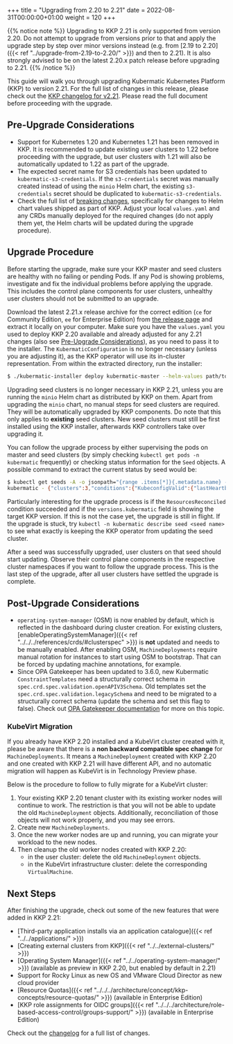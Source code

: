 
+++
title = "Upgrading from 2.20 to 2.21"
date = 2022-08-31T00:00:00+01:00
weight = 120
+++

{{% notice note %}}
Upgrading to KKP 2.21 is only supported from version 2.20. Do not attempt to upgrade from versions prior to that and apply the upgrade step by step over minor versions instead (e.g. from [2.19 to 2.20]({{< ref "../upgrade-from-2.19-to-2.20/" >}}) and then to 2.21). It is also strongly advised to be on the latest 2.20.x patch release before upgrading to 2.21.
{{% /notice %}}

This guide will walk you through upgrading Kubermatic Kubernetes Platform (KKP) to version 2.21. For the full list of changes in this release, please check out the [KKP changelog for v2.21](https://github.com/kubermatic/kubermatic/blob/master/docs/changelogs/CHANGELOG-2.21.md). Please read the full document before proceeding with the upgrade.

## Pre-Upgrade Considerations

- Support for Kubernetes 1.20 and Kubernetes 1.21 has been removed in KKP. It is recommended to update existing user clusters to 1.22 before proceeding with the upgrade, but user clusters with 1.21 will also be automatically updated to 1.22 as part of the upgrade.
- The expected secret name for S3 credentials has been updated to `kubermatic-s3-credentials`. If the `s3-credentials` secret was manually created instead of using the `minio` Helm chart, the existing `s3-credentials` secret should be duplicated to `kubermatic-s3-credentials`.
- Check the full list of [breaking changes](https://github.com/kubermatic/kubermatic/blob/master/docs/changelogs/CHANGELOG-2.21.md#breaking-changes), specifically for changes to Helm chart values shipped as part of KKP. Adjust your local `values.yaml` and any CRDs manually deployed for the required changes (do not apply them yet, the Helm charts will be updated during the upgrade procedure).

## Upgrade Procedure

Before starting the upgrade, make sure your KKP master and seed clusters are healthy with no failing or pending Pods. If any Pod is showing problems, investigate and fix the individual problems before applying the upgrade. This includes the control plane components for user clusters, unhealthy user clusters should not be submitted to an upgrade.

Download the latest 2.21.x release archive for the correct edition (`ce` for Community Edition, `ee` for Enterprise Edition) from [the release page](https://github.com/kubermatic/kubermatic/releases) and extract it locally on your computer. Make sure you have the `values.yaml` you used to deploy KKP 2.20 available and already adjusted for any 2.21 changes (also see [Pre-Upgrade Considerations](#pre-upgrade-considerations)), as you need to pass it to the installer. The `KubermaticConfiguration` is no longer necessary (unless you are adjusting it), as the KKP operator will use its in-cluster representation. From within the extracted directory, run the installer:

```sh 
$ ./kubermatic-installer deploy kubermatic-master --helm-values path/to/values.yaml
```

Upgrading seed clusters is no longer necessary in KKP 2.21, unless you are running the `minio` Helm chart as distributed by KKP on them. Apart from upgrading the `minio` chart, no manual steps for seed clusters are required. They will be automatically upgraded by KKP components. Do note that this only applies to **existing** seed clusters. New seed clusters must still be first installed using the KKP installer, afterwards KKP controllers take over upgrading it.

You can follow the upgrade process by either supervising the pods on master and seed clusters (by simply checking `kubectl get pods -n kubermatic` frequently) or checking status information for the `Seed` objects. A possible command to extract the current status by seed would be:

```sh
$ kubectl get seeds -A -o jsonpath="{range .items[*]}{.metadata.name} - {.status}{'\n'}{end}"
kubermatic - {"clusters":3,"conditions":{"KubeconfigValid":{"lastHeartbeatTime":"2022-08-03T10:10:32Z","reason":"KubeconfigValid","status":"True"},"ResourcesReconciled":{"lastHeartbeatTime":"2022-08-25T09:30:52Z","lastTransitionTime":"2022-08-25T09:30:52Z","reason":"ReconcilingSuccess","status":"True"}},"phase":"Healthy","versions":{"cluster":"v1.23.6","kubermatic":"v2.21.0"}}
```

Particularly interesting for the upgrade process is if the `ResourcesReconciled` condition succeeded and if the `versions.kubermatic` field is showing the target KKP version. If this is not the case yet, the upgrade is still in flight. If the upgrade is stuck, try `kubectl -n kubermatic describe seed <seed name>` to see what exactly is keeping the KKP operator from updating the seed cluster.

After a seed was successfully upgraded, user clusters on that seed should start updating. Observe their control plane components in the respective cluster namespaces if you want to follow the upgrade process. This is the last step of the upgrade, after all user clusters have settled the upgrade is complete.

## Post-Upgrade Considerations

- `operating-system-manager` (OSM) is now enabled by default, which is reflected in the dashboard during cluster creation. For existing clusters, [enableOperatingSystemManager]({{< ref "../../../references/crds/#clusterspec" >}}) is **not** updated and needs to be manually enabled. After enabling OSM, `MachineDeployments` require manual rotation for instances to start using OSM to bootstrap. That can be forced by updating machine annotations, for example.
- Since OPA Gatekeeper has been updated to 3.6.0, new Kubermatic `ConstraintTemplates` need a structurally correct schema in `spec.crd.spec.validation.openAPIV3Schema`. Old templates set the `spec.crd.spec.validation.legacySchema` and need to be migrated to a structurally correct schema (update the schema and set this flag to false). Check out [OPA Gatekeeper documentation](https://open-policy-agent.github.io/gatekeeper/website/docs/constrainttemplates/#v1-constraint-template) for more on this topic.

### KubeVirt Migration

If you already have KKP 2.20 installed and a KubeVirt cluster created with it, please be aware that there is a 
**non backward compatible spec change** for `MachineDeployments`. It means a `MachineDeployment`
created with KKP 2.20 and one created with KKP 2.21 will have different API,
and no automatic migration will happen as KubeVirt is in Technology Preview phase.

Below is the procedure to follow to fully migrate for a KubeVirt cluster:

1) Your existing KKP 2.20 tenant cluster with its existing worker nodes will continue to work.
The restriction is that you will not be able to update the old `MachineDeployment` objects.
Additionally, reconciliation of those objects will not work properly, and you may see errors.
2) Create new `MachineDeployments`.
3) Once the new worker nodes are up and running, you can migrate your workload to the new nodes.
4) Then cleanup the old worker nodes created with KKP 2.20:
    * in the user cluster: delete the old `MachineDeployment` objects.
    * in the KubeVirt infrastructure cluster: delete the corresponding `VirtualMachine`.

## Next Steps

After finishing the upgrade, check out some of the new features that were added in KKP 2.21:

- [Third-party application installs via an application catalogue]({{< ref "../../applications/" >}})
- [Creating external clusters from KKP]({{< ref "../../external-clusters/" >}})
- [Operating System Manager]({{< ref "../../operating-system-manager/" >}}) (available as preview in KKP 2.20, but enabled by default in 2.21)
- Support for Rocky Linux as new OS and VMware Cloud Director as new cloud provider
- [Resource Quotas]({{< ref "../../../architecture/concept/kkp-concepts/resource-quotas/" >}}) (available in Enterprise Edition)
- [KKP role assignments for OIDC groups]({{< ref "../../../architecture/role-based-access-control/groups-support/" >}}) (available in Enterprise Edition)

Check out the [changelog](https://github.com/kubermatic/kubermatic/blob/master/docs/changelogs/CHANGELOG-2.21.md) for a full list of changes.
